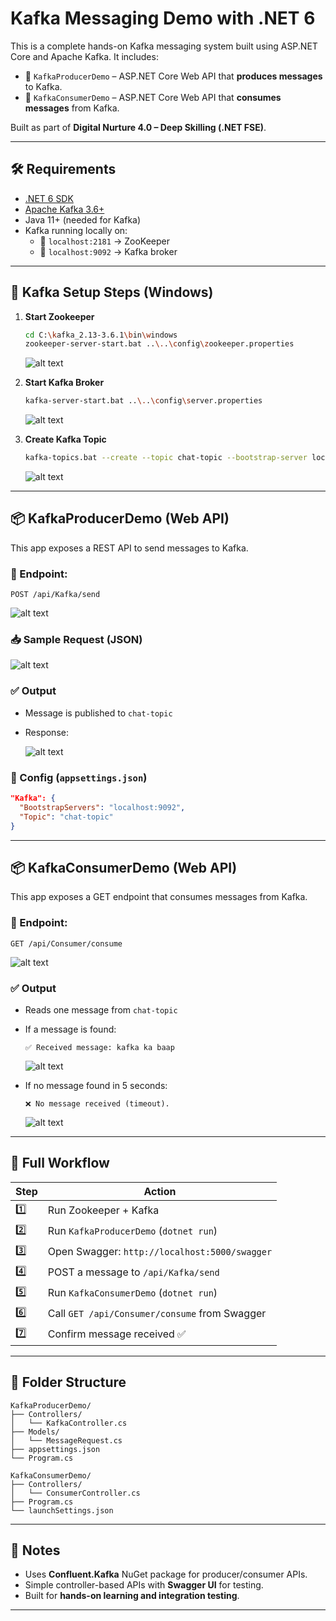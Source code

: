 # Kafka Messaging Demo with .NET 6

This is a complete hands-on Kafka messaging system built using ASP.NET Core and Apache Kafka. It includes:

- 🔹 `KafkaProducerDemo` – ASP.NET Core Web API that **produces messages** to Kafka.
- 🔹 `KafkaConsumerDemo` – ASP.NET Core Web API that **consumes messages** from Kafka.

Built as part of **Digital Nurture 4.0 – Deep Skilling (.NET FSE)**.

---

## 🛠 Requirements

- [.NET 6 SDK](https://dotnet.microsoft.com/download)
- [Apache Kafka 3.6+](https://kafka.apache.org/)
- Java 11+ (needed for Kafka)
- Kafka running locally on:
  - 🧠 `localhost:2181` → ZooKeeper
  - 🧠 `localhost:9092` → Kafka broker

---

## 🔧 Kafka Setup Steps (Windows)

1. **Start Zookeeper**  
   ```bash
   cd C:\kafka_2.13-3.6.1\bin\windows
   zookeeper-server-start.bat ..\..\config\zookeeper.properties
   ```
   ![alt text](Outputs\ZookeeperStarted.png)

2. **Start Kafka Broker**

   ```bash
   kafka-server-start.bat ..\..\config\server.properties
   ```
   ![alt text](Outputs\KafkaBrokerStarted.png)

3. **Create Kafka Topic**

   ```bash
   kafka-topics.bat --create --topic chat-topic --bootstrap-server localhost:9092 --partitions 1 --replication-factor 1
   ```
   ![alt text](Outputs\KafkaTopicCreated.png)

---

## 📦 KafkaProducerDemo (Web API)

This app exposes a REST API to send messages to Kafka.

### 🔗 Endpoint:

```
POST /api/Kafka/send
```
![alt text](Outputs\SwaggerUIPost.png)

### 📥 Sample Request (JSON)

![alt text](Outputs\Swagger(ProducerUI).png)

### ✅ Output

* Message is published to `chat-topic`
* Response:

  ![alt text](Outputs\Swagger(ConsumerUI).png)

### 🔁 Config (`appsettings.json`)

```json
"Kafka": {
  "BootstrapServers": "localhost:9092",
  "Topic": "chat-topic"
}
```

---

## 📦 KafkaConsumerDemo (Web API)

This app exposes a GET endpoint that consumes messages from Kafka.

### 🔗 Endpoint:

```
GET /api/Consumer/consume
```
![alt text](Outputs\SwaggerUIGet.png)

### ✅ Output

* Reads one message from `chat-topic`
* If a message is found:

  ```
  ✅ Received message: kafka ka baap
  ```
  ![alt text](Outputs\ConsumerReceivesMessage.png)
  
* If no message found in 5 seconds:

  ```
  ❌ No message received (timeout).
  ```
  ![alt text](Outputs/image.png)

---

## 🧪 Full Workflow

| Step | Action                                        |
| ---- | --------------------------------------------- |
| 1️⃣  | Run Zookeeper + Kafka                         |
| 2️⃣  | Run `KafkaProducerDemo` (`dotnet run`)        |
| 3️⃣  | Open Swagger: `http://localhost:5000/swagger` |
| 4️⃣  | POST a message to `/api/Kafka/send`           |
| 5️⃣  | Run `KafkaConsumerDemo` (`dotnet run`)        |
| 6️⃣  | Call `GET /api/Consumer/consume` from Swagger |
| 7️⃣  | Confirm message received ✅                   |

---

## 📂 Folder Structure

```
KafkaProducerDemo/
├── Controllers/
│   └── KafkaController.cs
├── Models/
│   └── MessageRequest.cs
├── appsettings.json
└── Program.cs

KafkaConsumerDemo/
├── Controllers/
│   └── ConsumerController.cs
├── Program.cs
└── launchSettings.json
```

---

## 🧠 Notes

* Uses **Confluent.Kafka** NuGet package for producer/consumer APIs.
* Simple controller-based APIs with **Swagger UI** for testing.
* Built for **hands-on learning and integration testing**.

---

